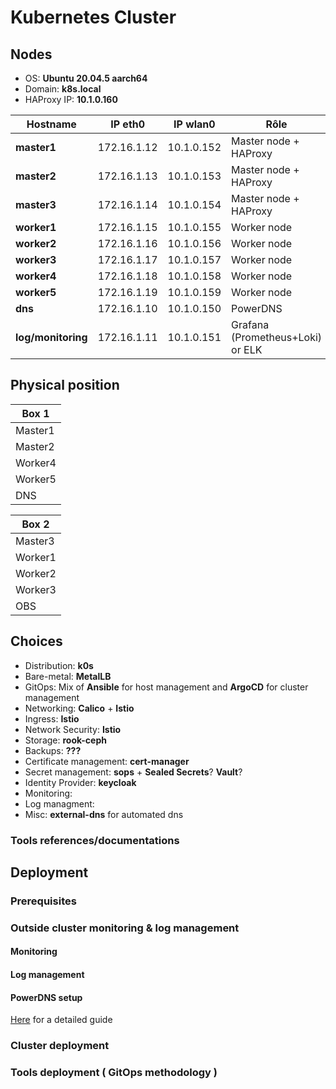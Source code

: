 # Kubernetes Cluster 

## Nodes
+ OS: 
    **Ubuntu 20.04.5 aarch64** 
+ Domain: 
    **k8s.local**
+ HAProxy IP:
    **10.1.0.160**

| Hostname | IP eth0 | IP wlan0 | Rôle |
|---|---|---|---|
| **master1**  | 172.16.1.12 | 10.1.0.152 | Master node + HAProxy |
| **master2**  | 172.16.1.13 | 10.1.0.153 | Master node + HAProxy |
| **master3** | 172.16.1.14 | 10.1.0.154 | Master node + HAProxy |
| **worker1** | 172.16.1.15 | 10.1.0.155 | Worker node |
| **worker2** | 172.16.1.16 | 10.1.0.156 | Worker node |
| **worker3** | 172.16.1.17 | 10.1.0.157 | Worker node |
| **worker4** | 172.16.1.18 | 10.1.0.158 | Worker node |
| **worker5** | 172.16.1.19 | 10.1.0.159 | Worker node |
| **dns** | 172.16.1.10 | 10.1.0.150 | PowerDNS |
| **log/monitoring** | 172.16.1.11 | 10.1.0.151 | Grafana (Prometheus+Loki) or ELK |

## Physical position

| Box 1 |
|---|
| Master1 |
| Master2 |
| Worker4 |
| Worker5 |
| DNS |

| Box 2 |
|---|
| Master3 |
| Worker1 |
| Worker2 |
| Worker3 |
| OBS |


## Choices

+ Distribution: **k0s**
+ Bare-metal: **MetalLB**
+ GitOps: Mix of **Ansible** for host management and **ArgoCD** for cluster management
+ Networking: **Calico** + **Istio**
+ Ingress: **Istio**
+ Network Security: **Istio**
+ Storage: **rook-ceph**
+ Backups: **???**
+ Certificate management: **cert-manager**
+ Secret management: **sops** + **Sealed Secrets**? **Vault**?
+ Identity Provider: **keycloak**
+ Monitoring:
+ Log managment:
+ Misc: **external-dns** for automated dns

### Tools references/documentations

## Deployment



### Prerequisites

### Outside cluster monitoring & log management 

#### Monitoring

#### Log management

#### PowerDNS setup

[Here](docs/powerdns.md) for a detailed guide

### Cluster deployment

### Tools deployment ( GitOps methodology )